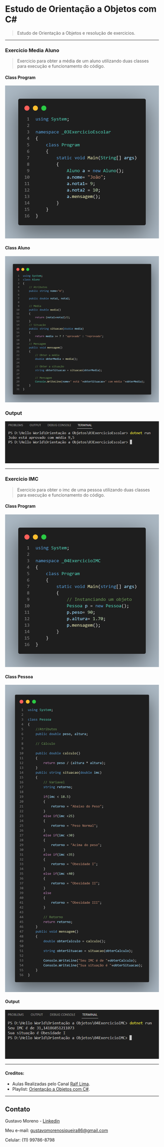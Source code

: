 # Estudo de Orientação a Objetos com C#
> Estudo de Orientação a Objetos e resolução de exercicios.
---
### Exercicio Media Aluno
>Exercicio para obter a média de um aluno utilizando duas classes para execução e funcionamento do código.

#### Class Program
<img src="code.04.png"><a></a>
#### Class Aluno
<img src="code.03.png"><a></a>
### Output
<img src="output.01.png">


---

### Exercicio IMC
> Exercicio para obter o imc de uma pessoa utilizando duas classes para execução e funcionamento do código.

#### Class Program
<img src="code.01.png"><a></a>
#### Class Pessoa
<img src="code.02.png"><a></a>
#### Output
<img src="output.02.png">

---
#### Creditos:
* Aulas Realizadas pelo Canal [Ralf Lima](https://www.youtube.com/c/RalfLima).
* Playlist: [Orientação a Objetos com C#](https://www.youtube.com/playlist?list=PLWXw8Gu52TRKlAqSfkdhSTPtAfAcYko5E).

---
## Contato 

Gustavo Moreno - [Linkedin](https://www.linkedin.com/in/gustavo-moreno-5803a0229)

Meu e-mail: gustavomorenosiqueira86@gmail.com

Celular: (11) 99786-8798
